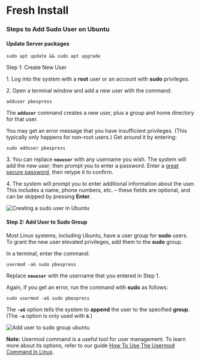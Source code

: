 # Fresh Install

### Steps to Add Sudo User on Ubuntu <a href="#ftoc-heading-1" id="ftoc-heading-1"></a>

#### Update Server packages <a href="#ftoc-heading-2" id="ftoc-heading-2"></a>

```
sudo apt update && sudo apt upgrade
```

Step 1: Create New User

1\. Log into the system with a **root** user or an account with **sudo** privileges.

2\. Open a terminal window and add a new user with the command:

```
adduser pbexpress
```

The **`adduser`** command creates a new user, plus a group and home directory for that user.

You may get an error message that you have insufficient privileges. (This typically only happens for non-root users.) Get around it by entering:

```
sudo adduser pbexpress
```

3\. You can replace **`newuser`** with any username you wish. The system will add the new user; then prompt you to enter a password. Enter a [great secure password](https://phoenixnap.com/blog/strong-great-password-ideas), then retype it to confirm.

4\. The system will prompt you to enter additional information about the user. This includes a name, phone numbers, etc. – these fields are optional, and can be skipped by pressing **Enter**.

![Creating a sudo user in Ubuntu](https://phoenixnap.com/kb/wp-content/uploads/2021/04/creating-sudo-user-ubuntu1.png)

#### Step 2: Add User to Sudo Group <a href="#ftoc-heading-3" id="ftoc-heading-3"></a>

Most Linux systems, including Ubuntu, have a user group for **sudo** users. To grant the new user elevated privileges, add them to the **sudo** group.

In a terminal, enter the command:

```
usermod -aG sudo pbexpress
```

Replace **`newuser`** with the username that you entered in Step 1.

Again, if you get an error, run the command with **sudo** as follows:

```
sudo usermod -aG sudo pbexpress
```

The **`-aG`** option tells the system to **append** the user to the specified **group**. (The **`-a`** option is only used with **`G`**.)

![Add user to sudo group ubuntu](https://phoenixnap.com/kb/wp-content/uploads/2021/04/creating-sudo-user-ubuntu2.png)

**Note:** Usermod command is a useful tool for user management. To learn more about its options, refer to our guide [How To Use The Usermod Command In Linux](https://phoenixnap.com/kb/usermod-linux).
